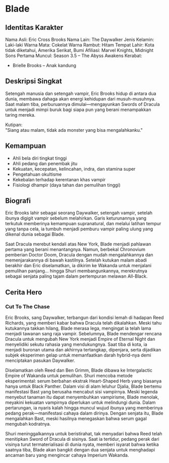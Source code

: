# Blade

## Identitas Karakter

Nama Asli: Eric Cross Brooks
Nama Lain: The Daywalker
Jenis Kelamin: Laki-laki
Warna Mata: Cokelat
Warna Rambut: Hitam
Tempat Lahir: Kota tidak diketahui, Amerika Serikat, Bumi
Afiliasi: Marvel Knights, Midnight Sons
Pertama Muncul: Season 3.5 – The Abyss Awakens
Kerabat:
- Brielle Brooks – Anak kandung

## Deskripsi Singkat

Setengah manusia dan setengah vampir, Eric Brooks hidup di antara dua dunia, membawa dahaga akan energi kehidupan dari musuh-musuhnya. Saat malam tiba, perburuannya dimulai—mengayunkan Swords of Dracula untuk menjadi mimpi buruk bagi siapa pun yang berani menampakkan taring mereka.

Kutipan:  
"Siang atau malam, tidak ada monster yang bisa mengalahkanku."

## Kemampuan

- Ahli bela diri tingkat tinggi 
- Ahli pedang dan penembak jitu
- Kekuatan, kecepatan, kelincahan, indra, dan stamina super
- Pengetahuan okultisme
- Kekebalan terhadap kerentanan khas vampir
- Fisiologi dhampir (daya tahan dan pemulihan tinggi)

## Biografi

Eric Brooks lahir sebagai seorang Daywalker, setengah vampir, setelah ibunya digigit vampir sebelum melahirkan. Garis keturunannya yang terkutuk memberinya kemampuan supranatural, dan melalui latihan tempur yang tanpa cela, ia tumbuh menjadi pemburu vampir paling ulung yang dikenal dunia sebagai Blade.

Saat Dracula merebut kendali atas New York, Blade menjadi pahlawan pertama yang berani menantangnya. Namun, berbekal Chronovium pemberian Doctor Doom, Dracula dengan mudah mengalahkannya dan memenjarakannya di bawah kastilnya. Setelah kutukan malam abadi berakhir dan Eric diselamatkan, ia dikirim ke Wakanda untuk menjalani pemulihan panjang… hingga Shuri membangunkannya, merekrutnya sebagai senjata paling tajam dalam pertempuran melawan All-Black.

## Cerita Hero

### Cut To The Chase
Eric Brooks, sang Daywalker, terbangun dari kondisi lemah di hadapan Reed Richards, yang memberi kabar bahwa Dracula telah dikalahkan. Meski tahu kutukannya takkan hilang, Blade merasa lega, mengingat ia telah lama menjadi tawanan sang raja vampir. Sebelumnya, Blade mendengar rencana Dracula untuk mengubah New York menjadi Empire of Eternal Night dan menyelidiki sekutu rahasia yang mendukungnya. Saat tiba di kota, ia menjadi buronan utama dan akhirnya tertangkap, dipenjara, serta dijadikan subjek eksperimen gelap untuk memanfaatkan darah hybrid-nya demi menciptakan pasukan Daywalker.

Diselamatkan oleh Reed dan Ben Grimm, Blade dibawa ke Intergalactic Empire of Wakanda untuk pemulihan. Shuri mencoba metode eksperimental: serum berbahan ekstrak Heart-Shaped Herb yang biasanya hanya untuk Black Panther. Dalam visi di alam leluhur Djalia, Blade bertemu manifestasi Bast yang berusaha mencabut sisi vampirnya. Meski legenda menyebut tanaman itu dapat menyembuhkan vampirisme, Blade menolak, meyakini kekuatan vampirnya diperlukan untuk melindungi dunia. Dalam pertarungan, ia nyaris kalah hingga muncul wujud ibunya yang memberinya pedang perak—manifestasi cahaya dalam dirinya. Dengan senjata itu, Blade mengalahkan Bast, meski hasilnya menegaskan bahwa serum gagal mengubah kodratnya.

Shuri meninggalkannya untuk beristirahat, tak menyadari bahwa Reed telah menitipkan Sword of Dracula di sisinya. Saat ia tertidur, pedang perak dari visinya turut termaterialisasi di dunia nyata, memberi isyarat bahwa ketika saatnya tiba, Blade akan bangkit dengan dua senjata untuk menghadapi ancaman baru yang mengincar cahaya Imperium Wakanda.